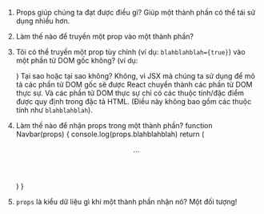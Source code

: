 1. Props giúp chúng ta đạt được điều gì?
Giúp một thành phần có thể tái sử dụng nhiều hơn.

2. Làm thế nào để truyền một prop vào một thành phần?
<MyAwesomeHeader title="???" />

3. Tôi có thể truyền một prop tùy chỉnh (ví dụ: `blahblahblah={true}`) vào một 
   phần tử DOM gốc không? (ví dụ: <div blahblahblah={true}>) Tại sao hoặc tại sao không?
Không, vì JSX mà chúng ta sử dụng để mô tả các phần tử DOM gốc sẽ được React chuyển thành 
các phần tử DOM thực sự. Và các phần tử DOM thực sự chỉ có các thuộc tính/đặc điểm được 
quy định trong đặc tả HTML. (Điều này không bao gồm các thuộc tính như `blahblahblah`).

4. Làm thế nào để nhận props trong một thành phần?
function Navbar(props) {
    console.log(props.blahblahblah)
    return (
        <header>
            ...
        </header>
    )
}

5. `props` là kiểu dữ liệu gì khi một thành phần nhận nó?
Một đối tượng!